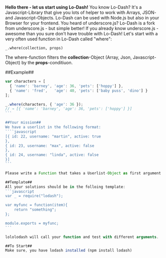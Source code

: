 **Hello there - let us start using Lo-Dash!**
You know Lo-Dash? It's a Javascript-Library that give you lots of helper to work with Arrays, JSON- and Javascript-Objects. Lo-Dash can be used with Node.js but also in your Browser for your frontend.
You heard of underscore.js? Lo-Dash is a fork from underscore.js - but simple better! If you already know underscore.js - awesome than you sure don't have trouble with Lo-Dash!
Let's start with a very often used function in Lo-Dash called "where":

````_.where(collection, props)````

The where-function filters the **collection**-Object (Array, Json, Javascript-Object) by the **props**-conditiuon.

##Example##

````javascript
var characters = [
  { 'name': 'barney', 'age': 36, 'pets': ['hoppy'] },
  { 'name': 'fred',   'age': 40, 'pets': ['baby puss', 'dino'] }
];

_.where(characters, { 'age': 36 });
// → [{ 'name': 'barney', 'age': 36, 'pets': ['hoppy'] }]
```

##Your mission##
We have a userlist in the following format:
````javascript
[{ id: 22, username: "martin", active: true
},
{ id: 23, username: "max", active: false
},
{ id: 24, username: "linda", active: false
}]
```

Please write a Function that takes a Userlist-Object as first argument and give back only the active users (active = true)

##Template##
All your solutions should be in the folloing template:
```javascript
var _ = require("lodash");

var myfunc = function(item){
    return "something";
};

module.exports = myfunc;
```

lololodash will call your function and test with different arguments.

##To Start##
Make sure, you have lodash installed (npm install lodash)